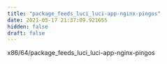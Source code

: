 ```yaml
---
title: "package_feeds_luci_luci-app-nginx-pingos"
date: 2021-05-17 21:37:09.921655
hidden: false
draft: false
---
```


x86/64/package_feeds_luci_luci-app-nginx-pingos

